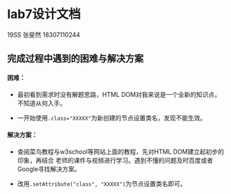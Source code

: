 # lab7设计文档

19SS 张斐然 18307110244

## 完成过程中遇到的困难与解决方案

#### 困难：

* 最初看到需求时没有解题思路，HTML DOM对我来说是一个全新的知识点，不知道从何入手。

* 一开始使用`.class="XXXXX"`为新创建的节点设置类名，发现不能生效。

#### 解决方案：

* 查阅菜鸟教程与w3school等网站上面的教程，先对HTML DOM建立起初步的印象，再结合
  老师的课件与视频进行学习。遇到不懂的问题及时百度或者Google寻找解决方案。
  
* 改用`.setAttribute("class", "XXXXX")`为节点设置类名即可。